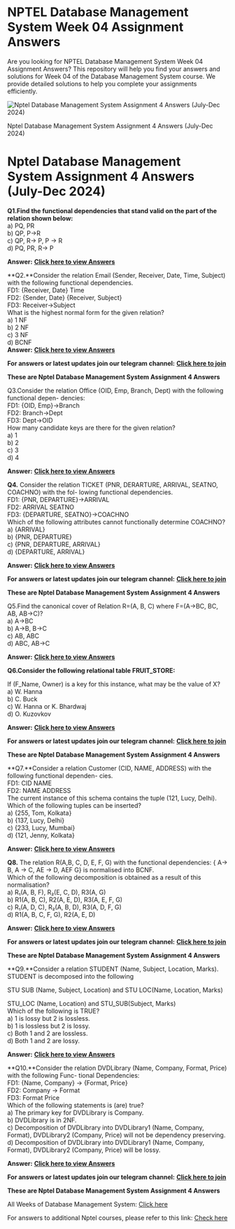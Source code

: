 # NPTEL Database Management System Week 04 Assignment Answers

Are you looking for NPTEL Database Management System Week 04 Assignment Answers? This repository will help you find your answers and solutions for Week 04 of the Database Management System course. We provide detailed solutions to help you complete your assignments efficiently.


![Nptel Database Management System Assignment 4 Answers (July-Dec 2024)](https://miro.medium.com/v2/resize:fit:875/1*LhjqOJTRhS2qCVsig0MXEQ.jpeg)

Nptel Database Management System Assignment 4 Answers (July-Dec 2024)


# Nptel Database Management System Assignment 4 Answers (July-Dec 2024)

**Q1.Find the functional dependencies that stand valid on the part of the relation shown below:**\
a) PQ, PR\
b) QP, P→R\
c) QP, R→ P, P → R\
d) PQ, PR, R→ P

**Answer:** [**Click here to view Answers**](https://progiez.com/nptel-database-management-system-assignment-4-answers)

**Q2.**Consider the relation Email (Sender, Receiver, Date, Time, Subject) with the following functional dependencies.\
FD1: {Receiver, Date} Time\
FD2: {Sender, Date} {Receiver, Subject}\
FD3: Receiver→Subject\
What is the highest normal form for the given relation?\
a) 1 NF\
b) 2 NF\
c) 3 NF\
d) BCNF\
**Answer:** [**Click here to view Answers**](https://progiez.com/nptel-database-management-system-assignment-4-answers)

**For answers or latest updates join our telegram channel:** [**Click here to join**](https://telegram.me/nptel_assignments)

**These are Nptel Database Management System Assignment 4 Answers**

Q3.Consider the relation Office (OID, Emp, Branch, Dept) with the following functional depen- dencies:\
FD1: {OID, Emp}→Branch\
FD2: Branch→Dept\
FD3: Dept→OID\
How many candidate keys are there for the given relation?\
a) 1\
b) 2\
c) 3\
d) 4

**Answer:** [**Click here to view Answers**](https://progiez.com/nptel-database-management-system-assignment-4-answers)

**Q4.** Consider the relation TICKET (PNR, DERARTURE, ARRIVAL, SEATNO, COACHNO) with the fol- lowing functional dependencies.\
FD1: {PNR, DEPARTURE}→ARRIVAL\
FD2: ARRIVAL SEATNO\
FD3: {DEPARTURE, SEATNO}→COACHNO\
Which of the following attributes cannot functionally determine COACHNO?\
a) {ARRIVAL}\
b) {PNR, DEPARTURE}\
c) {PNR, DEPARTURE, ARRIVAL}\
d) {DEPARTURE, ARRIVAL}

**Answer:** [**Click here to view Answers**](https://progiez.com/nptel-database-management-system-assignment-4-answers)

**For answers or latest updates join our telegram channel:** [**Click here to join**](https://telegram.me/nptel_assignments)

**These are Nptel Database Management System Assignment 4 Answers**

Q5.Find the canonical cover of Relation R=(A, B, C) where F=(A→BC, BC, AB, AB→C)?\
a) A→BC\
b) A→B, B→C\
c) AB, ABC\
d) ABC, AB→C

**Answer:** [**Click here to view Answers**](https://progiez.com/nptel-database-management-system-assignment-4-answers)

**Q6.Consider the following relational table FRUIT\_STORE:**

If (F\_Name, Owner) is a key for this instance, what may be the value of X?\
a) W. Hanna\
b) C. Buck\
c) W. Hanna or K. Bhardwaj\
d) O. Kuzovkov

**Answer:** [**Click here to view Answers**](https://progiez.com/nptel-database-management-system-assignment-4-answers)

**For answers or latest updates join our telegram channel:** [**Click here to join**](https://telegram.me/nptel_assignments)

**These are Nptel Database Management System Assignment 4 Answers**

**Q7.**Consider a relation Customer (CID, NAME, ADDRESS) with the following functional dependen- cies.\
FD1: CID NAME\
FD2: NAME ADDRESS\
The current instance of this schema contains the tuple (121, Lucy, Delhi). Which of the following tuples can be inserted?\
a) {255, Tom, Kolkata}\
b) {137, Lucy, Delhi}\
c) {233, Lucy, Mumbai}\
d) {121, Jenny, Kolkata}

**Answer:** [**Click here to view Answers**](https://progiez.com/nptel-database-management-system-assignment-4-answers)

**Q8.** The relation R(A,B, C, D, E, F, G) with the functional dependencies: { A→ B, A → C, AE → D, AEF G} is normalised into BCNF.\
Which of the following decomposition is obtained as a result of this normalisation?\
a) R₁(A, B, F), R₂(E, C, D), R3(A, G)\
b) R1(A, B, C), R2(A, E, D), R3(A, E, F, G)\
c) R₁(A, D, C), R₂(A, B, D), R3(A, D, F, G)\
d) R1(A, B, C, F, G), R2(A, E, D)

**Answer:** [**Click here to view Answers**](https://progiez.com/nptel-database-management-system-assignment-4-answers)

**For answers or latest updates join our telegram channel:** [**Click here to join**](https://telegram.me/nptel_assignments)

**These are Nptel Database Management System Assignment 4 Answers**

**Q9.**Consider a relation STUDENT (Name, Subject, Location, Marks).\
STUDENT is decomposed into the following

STU SUB (Name, Subject, Location) and STU LOC(Name, Location, Marks)

STU\_LOC (Name, Location) and STU\_SUB(Subject, Marks)\
Which of the following is TRUE?\
a) 1 is lossy but 2 is lossless.\
b) 1 is lossless but 2 is lossy.\
c) Both 1 and 2 are lossless.\
d) Both 1 and 2 are lossy.

**Answer:** [**Click here to view Answers**](https://progiez.com/nptel-database-management-system-assignment-4-answers)

**Q10.**Consider the relation DVDLibrary (Name, Company, Format, Price) with the following Func- tional Dependencies:\
FD1: {Name, Company} → {Format, Price}\
FD2: Company → Format\
FD3: Format Price\
Which of the following statements is (are) true?\
a) The primary key for DVDLibrary is Company.\
b) DVDLibrary is in 2NF.\
c) Decomposition of DVDLibrary into DVDLibrary1 (Name, Company, Format), DVDLibrary2 (Company, Price) will not be dependency preserving.\
d) Decomposition of DVDLibrary into DVDLibrary1 (Name, Company, Format), DVDLibrary2 (Company, Price) will be lossy.

**Answer:** [**Click here to view Answers**](https://progiez.com/nptel-database-management-system-assignment-4-answers)

**For answers or latest updates join our telegram channel:** [**Click here to join**](https://telegram.me/nptel_assignments)

**These are Nptel Database Management System Assignment 4 Answers**

All Weeks of Database Management System: [Click here](https://progiez.com/nptel-assignment-answers/nptel-data-base-management-system-answers)

For answers to additional Nptel courses, please refer to this link: [Check here](https://progiez.com/nptel-assignment-answers)
